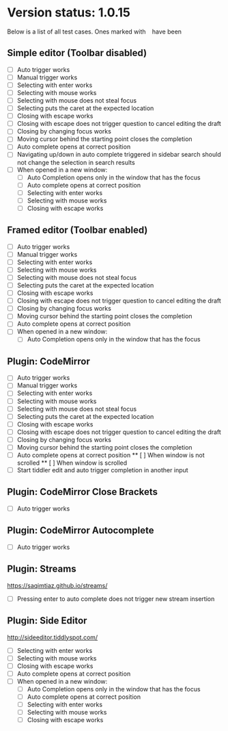 # Version status: 1.0.15

Below is a list of all test cases. Ones marked with ` ` have been
## Simple editor (Toolbar disabled)
* [ ] Auto trigger works
* [ ] Manual trigger works
* [ ] Selecting with enter works
* [ ] Selecting with mouse works
* [ ] Selecting with mouse does not steal focus
* [ ] Selecting puts the caret at the expected location
* [ ] Closing with escape works
* [ ] Closing with escape does not trigger question to cancel editing the draft
* [ ] Closing by changing focus works
* [ ] Moving cursor behind the starting point closes the completion
* [ ] Auto complete opens at correct position
* [ ] Navigating up/down in auto complete triggered in sidebar search should not change the selection in search results
* [ ] When opened in a new window:
	* [ ] Auto Completion opens only in the window that has the focus
	* [ ] Auto complete opens at correct position
	* [ ] Selecting with enter works
	* [ ] Selecting with mouse works
	* [ ] Closing with escape works

## Framed editor (Toolbar enabled)
* [ ] Auto trigger works
* [ ] Manual trigger works
* [ ] Selecting with enter works
* [ ] Selecting with mouse works
* [ ] Selecting with mouse does not steal focus
* [ ] Selecting puts the caret at the expected location
* [ ] Closing with escape works
* [ ] Closing with escape does not trigger question to cancel editing the draft
* [ ] Closing by changing focus works
* [ ] Moving cursor behind the starting point closes the completion
* [ ] Auto complete opens at correct position
* [ ] When opened in a new window:
	* [ ] Auto Completion opens only in the window that has the focus

## Plugin: CodeMirror
* [ ] Auto trigger works
* [ ] Manual trigger works
* [ ] Selecting with enter works
* [ ] Selecting with mouse works
* [ ] Selecting with mouse does not steal focus
* [ ] Selecting puts the caret at the expected location
* [ ] Closing with escape works
* [ ] Closing with escape does not trigger question to cancel editing the draft
* [ ] Closing by changing focus works
* [ ] Moving cursor behind the starting point closes the completion
* [ ] Auto complete opens at correct position
** [ ] When window is not scrolled
** [ ] When window is scrolled
* [ ] Start tiddler edit and auto trigger completion in another input

## Plugin: CodeMirror Close Brackets
* [ ] Auto trigger works

## Plugin: CodeMirror Autocomplete
* [ ] Auto trigger works

## Plugin: Streams
https://saqimtiaz.github.io/streams/

* [ ] Pressing enter to auto complete does not trigger new stream insertion

## Plugin: Side Editor
http://sideeditor.tiddlyspot.com/

* [ ] Selecting with enter works
* [ ] Selecting with mouse works
* [ ] Closing with escape works
* [ ] Auto complete opens at correct position
* [ ] When opened in a new window:
	* [ ] Auto Completion opens only in the window that has the focus
	* [ ] Auto complete opens at correct position
	* [ ] Selecting with enter works
	* [ ] Selecting with mouse works
	* [ ] Closing with escape works